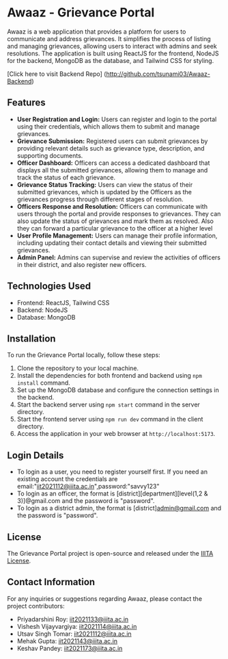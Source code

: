 # Awaaz - Grievance Portal

Awaaz is a web application that provides a platform for users to communicate and address grievances. It simplifies the process of listing and managing grievances, allowing users to interact with admins and seek resolutions. The application is built using ReactJS for the frontend, NodeJS for the backend, MongoDB as the database, and Tailwind CSS for styling.

[Click here to visit Backend Repo] (http://github.com/tsunami03/Awaaz-Backend)

## Features

- **User Registration and Login:** Users can register and login to the portal using their credentials, which allows them to submit and manage grievances.
- **Grievance Submission:** Registered users can submit grievances by providing relevant details such as grievance type, description, and supporting documents.
- **Officer Dashboard:** Officers can access a dedicated dashboard that displays all the submitted grievances, allowing them to manage and track the status of each grievance.
- **Grievance Status Tracking:** Users can view the status of their submitted grievances, which is updated by the Officers as the grievances progress through different stages of resolution.
- **Officers Response and Resolution:** Officers can communicate with users through the portal and provide responses to grievances. They can also update the status of grievances and mark them as resolved. Also they can forward a particular grievance to the officer at a higher level
- **User Profile Management:** Users can manage their profile information, including updating their contact details and viewing their submitted grievances.
- **Admin Panel:** Admins can supervise and review the activities of officers in their district, and also register new officers. 


## Technologies Used

- Frontend: ReactJS, Tailwind CSS
- Backend: NodeJS
- Database: MongoDB

## Installation

To run the Grievance Portal locally, follow these steps:

1. Clone the repository to your local machine.
2. Install the dependencies for both frontend and backend using `npm install` command.
3. Set up the MongoDB database and configure the connection settings in the backend.
4. Start the backend server using `npm start` command in the server directory.
5. Start the frontend server using `npm run dev` command in the client directory.
6. Access the application in your web browser at `http://localhost:5173`.

## Login Details

- To login as a user, you need to register yourself first. If you need an existing account the credentials are email:"iit2021112@iiita.ac.in",password:"savvy123"
- To login as an officer, the format is [district][department][level(1,2 & 3)]@gmail.com and the password is "password".
- To login as a district admin, the format is [district]admin@gmail.com and the password is "password".

## License

The Grievance Portal project is open-source and released under the [IIITA License](LICENSE).

## Contact Information

For any inquiries or suggestions regarding Awaaz, please contact the project contributors:

- Priyadarshini Roy: [iit2021133@iiita.ac.in](mailto:iit2021133@iiita.ac.in)
- Vishesh Vijayvargiya: [iit2021114@iiita.ac.in](mailto:iit2021114@iiita.ac.in)
- Utsav Singh Tomar: [iit2021112@iiita.ac.in](mailto:iit2021112@iiita.ac.in)
- Mehak Gupta: [iit2021143@iiita.ac.in](mailto:iit2021143@iiita.ac.in)
- Keshav Pandey: [iit2021173@iiita.ac.in](mailto:iit2021173@iiita.ac.in)
